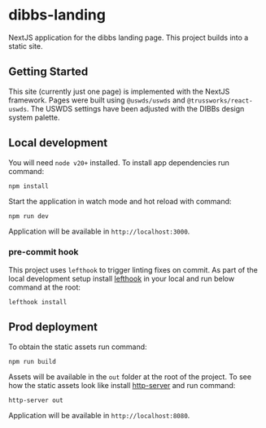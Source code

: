 # dibbs-landing

NextJS application for the dibbs landing page. This project builds into a static site.

## Getting Started

This site (currently just one page) is implemented with the NextJS framework. Pages were built using `@uswds/uswds` and `@trussworks/react-uswds`. The USWDS settings have been adjusted with the DIBBs design system palette.

## Local development

You will need `node v20+` installed. To install app dependencies run command:

`npm install`

Start the application in watch mode and hot reload with command:

`npm run dev`

Application will be available in `http://localhost:3000`.

### pre-commit hook

This project uses `lefthook` to trigger linting fixes on commit. As part of the local development setup install [lefthook](https://lefthook.dev/installation/index.html) in your local and run below command at the root:

`lefthook install`

## Prod deployment

To obtain the static assets run command:

`npm run build`

Assets will be available in the `out` folder at the root of the project. To see how the static assets look like install [http-server](https://www.npmjs.com/package/http-server) and run command:

`http-server out`

Application will be available in `http://localhost:8080`.